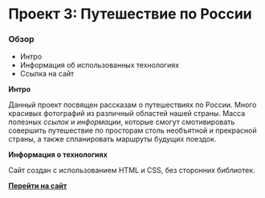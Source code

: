 # Проект 3: Путешествие по России

### Обзор
* Интро
* Информация об использованных технологиях
* Ссылка на сайт

**Интро**

Данный проект посвящен рассказам о путешествиях по России.
Много красивых фотографий из различный областей нашей страны.
Масса полезных *ссылок* и *информации*, которые смогут смотивировать совершить путешествие по просторам столь необъятной и прекрасной страны, а также спланировать маршруты будущих поездок.

**Информация о технологиях**

Сайт создан с использованием HTML и CSS, без сторонних библиотек.


**[Перейти на сайт](https://www.figma.com/file/OyRWEjU6wBwRe1hapzQoLx/Sprint-3%3A-Russia-%2F-desktop-%2B-mobile?node-id=28503%3A0)**


